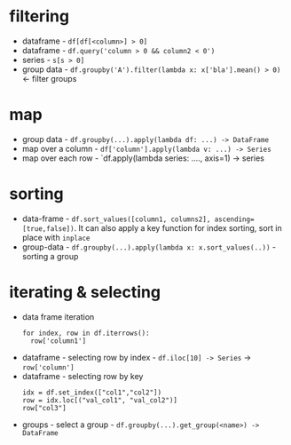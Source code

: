 # filtering
 * dataframe - `df[df[<column>] > 0]`
 * dataframe - `df.query('column > 0 && column2 < 0')`
 * series - `s[s > 0]`
 * group data - `df.groupby('A').filter(lambda x: x['bla'].mean() > 0)` <- filter groups

# map
 * group data - `df.groupby(...).apply(lambda df: ...) -> DataFrame`
 * map over a column - `df['column'].apply(lambda v: ...) -> Series`
 * map over each row - `df.apply(lambda series: ...., axis=1) -> series

# sorting

 * data-frame - `df.sort_values([column1, columns2], ascending=[true,false])`. It can also apply a key function for index sorting, sort in place with `inplace`
 * group-data - `df.groupby(...).apply(lambda x: x.sort_values(..))` - sorting a group

# iterating & selecting

 *  data frame iteration
    ```
    for index, row in df.iterrows():
      row['column1']
    ```
 * dataframe - selecting row by index - `df.iloc[10] -> Series` -> `row['column']`
 * dataframe - selecting row by key
   ```
   idx = df.set_index(["col1","col2"])
   row = idx.loc[("val_col1", "val_col2")]
   row["col3"]
   ```
 * groups - select a group - `df.groupby(...).get_group(<name>) -> DataFrame`

    


